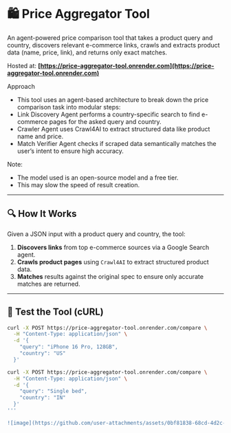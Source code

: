# 🛍️ Price Aggregator Tool

An agent-powered price comparison tool that takes a product query and country, discovers relevant e-commerce links, crawls and extracts product data (name, price, link), and returns only exact matches.

Hosted at: **[https://price-aggregator-tool.onrender.com](https://price-aggregator-tool.onrender.com)**

Approach
- This tool uses an agent-based architecture to break down the price comparison task into modular steps:
- Link Discovery Agent performs a country-specific search to find e-commerce pages for the asked query and country.
- Crawler Agent uses Crawl4AI to extract structured data like product name and price.
- Match Verifier Agent checks if scraped data semantically matches the user’s intent to ensure high accuracy.

Note:
- The model used is an open-source model and a free tier.
- This may slow the speed of result creation.
---

## 🔍 How It Works

Given a JSON input with a product query and country, the tool:

1. **Discovers links** from top e-commerce sources via a Google Search agent.
2. **Crawls product pages** using `Crawl4AI` to extract structured product data.
3. **Matches** results against the original spec to ensure only accurate matches are returned.

---

## 🧪 Test the Tool (cURL)

```bash
curl -X POST https://price-aggregator-tool.onrender.com/compare \
  -H "Content-Type: application/json" \
  -d '{
    "query": "iPhone 16 Pro, 128GB",
    "country": "US"
  }'

curl -X POST https://price-aggregator-tool.onrender.com/compare \
  -H "Content-Type: application/json" \
  -d '{
    "query": "Single bed",
    "country": "IN"
  }'
'''

![image](https://github.com/user-attachments/assets/0bf81838-68cd-4d2c-ad88-b8c4bfcff7fa)

